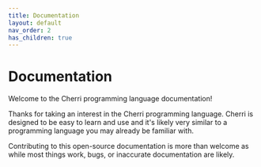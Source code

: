 ```yaml
---
title: Documentation
layout: default
nav_order: 2
has_children: true
---
```


# Documentation

Welcome to the Cherri programming language documentation!

Thanks for taking an interest in the Cherri programming language. Cherri is designed to be easy to learn and use and it's likely very similar to a programming language you may already be familiar with.

Contributing to this open-source documentation is more than welcome as while most
things work, bugs, or inaccurate documentation are likely.
